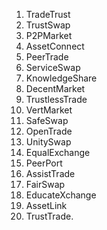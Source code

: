 1. TradeTrust
2. TrustSwap
3. P2PMarket
4. AssetConnect
5. PeerTrade
6. ServiceSwap
7. KnowledgeShare
8. DecentMarket
9. TrustlessTrade
10. VertMarket
11. SafeSwap
12. OpenTrade
13. UnitySwap
14. EqualExchange
15. PeerPort
16. AssistTrade
17. FairSwap
18. EducateXchange
19. AssetLink
20. TrustTrade.